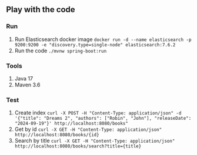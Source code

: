 ## Play with the code
### Run
1. Run Elasticsearch docker image
```docker run -d --name elasticsearch -p 9200:9200 -e "discovery.type=single-node" elasticsearch:7.6.2```
2. Run the code
```./mvnw spring-boot:run```

### Tools
1. Java 17
2. Maven 3.6

### Test
1. Create index
```curl -X POST -H "Content-Type: application/json" -d '{"title": "Dreams 2", "authors": ["Robin", "John"], "releaseDate": "2024-09-19"}' http://localhost:8080/books"```
2. Get by id
```curl -X GET -H "Content-Type: application/json" http://localhost:8080/books/{id}```
3. Search by title
```curl -X GET -H "Content-Type: application/json" http://localhost:8080/books/search?title={title}```
